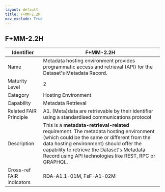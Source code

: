 ```yaml
---
layout: default
title: F+MM-2.2H
nav_exclude: True
---
```


## F+MM-2.2H

| Identifier | F+MM-2.2H |
| ---------- | ----------|
| Name | Metadata hosting environment provides programmatic access and retrieval (API) for the Dataset's Metadata Record. |
| Maturity Level | 2 |
| Category | Hosting Environment |
| Capability | Metadata Retrieval |
| Related FAIR Principle | A1. (Meta)data are retrievable by their identifier using a standardised communications protocol |
| Description | This is a **metadata-retrieval-related** requirement. The metadata hosting environment (which could be the same or different from the data hosting environment) should offer the capability to retrieve the Dataset's Metadata Record using API technologies like REST, RPC or GRAPHQL. |
| Cross-ref FAIR indicators | RDA-A1.1-01M, FsF-A1-02M |
